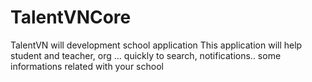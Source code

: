 # TalentVNCore
TalentVN will development school application
This application will help student and teacher, org ... quickly to search, notifications.. some informations related with your school
